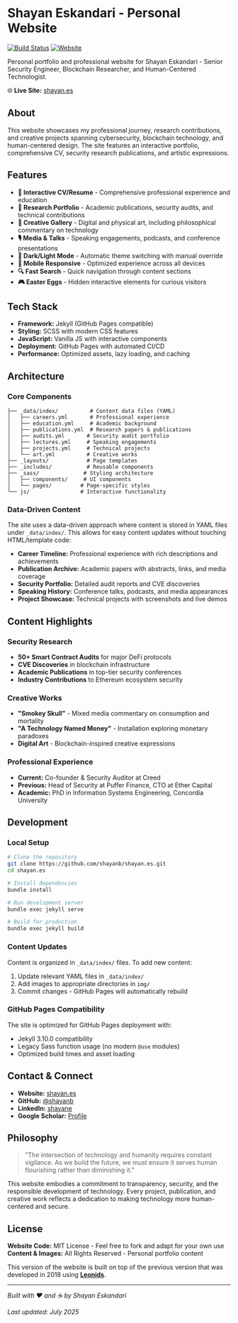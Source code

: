 # Shayan Eskandari - Personal Website

[![Build Status](https://github.com/shayanb/shayan.es/actions/workflows/pages/pages-build-deployment/badge.svg)](https://github.com/shayanb/shayan.es/actions/workflows/pages/pages-build-deployment)
[![Website](https://img.shields.io/website?url=https%3A%2F%2Fshayan.es)](https://shayan.es)

Personal portfolio and professional website for Shayan Eskandari - Senior Security Engineer, Blockchain Researcher, and Human-Centered Technologist.

🌐 **Live Site:** [shayan.es](https://shayan.es)

## About

This website showcases my professional journey, research contributions, and creative projects spanning cybersecurity, blockchain technology, and human-centered design. The site features an interactive portfolio, comprehensive CV, security research publications, and artistic expressions. 

## Features

- **📄 Interactive CV/Resume** - Comprehensive professional experience and education
- **🔬 Research Portfolio** - Academic publications, security audits, and technical contributions  
- **🎨 Creative Gallery** - Digital and physical art, including philosophical commentary on technology
- **🎙️ Media & Talks** - Speaking engagements, podcasts, and conference presentations
- **🌙 Dark/Light Mode** - Automatic theme switching with manual override
- **📱 Mobile Responsive** - Optimized experience across all devices
- **🔍 Fast Search** - Quick navigation through content sections
- **🎮 Easter Eggs** - Hidden interactive elements for curious visitors

## Tech Stack

- **Framework:** Jekyll (GitHub Pages compatible)
- **Styling:** SCSS with modern CSS features
- **JavaScript:** Vanilla JS with interactive components
- **Deployment:** GitHub Pages with automated CI/CD
- **Performance:** Optimized assets, lazy loading, and caching


## Architecture

### Core Components

```
├── _data/index/          # Content data files (YAML)
│   ├── careers.yml       # Professional experience
│   ├── education.yml     # Academic background  
│   ├── publications.yml  # Research papers & publications
│   ├── audits.yml       # Security audit portfolio
│   ├── lectures.yml     # Speaking engagements
│   ├── projects.yml     # Technical projects
│   └── art.yml          # Creative works
├── _layouts/            # Page templates
├── _includes/           # Reusable components
├── _sass/              # Styling architecture
│   ├── components/     # UI components
│   └── pages/         # Page-specific styles
└── js/                # Interactive functionality
```

### Data-Driven Content

The site uses a data-driven approach where content is stored in YAML files under `_data/index/`. This allows for easy content updates without touching HTML/template code:

- **Career Timeline:** Professional experience with rich descriptions and achievements
- **Publication Archive:** Academic papers with abstracts, links, and media coverage
- **Security Portfolio:** Detailed audit reports and CVE discoveries
- **Speaking History:** Conference talks, podcasts, and media appearances
- **Project Showcase:** Technical projects with screenshots and live demos

## Content Highlights

### Security Research
- **50+ Smart Contract Audits** for major DeFi protocols
- **CVE Discoveries** in blockchain infrastructure
- **Academic Publications** in top-tier security conferences
- **Industry Contributions** to Ethereum ecosystem security

### Creative Works
- **"Smokey Skull"** - Mixed media commentary on consumption and mortality
- **"A Technology Named Money"** - Installation exploring monetary paradoxes
- **Digital Art** - Blockchain-inspired creative expressions

### Professional Experience
- **Current:** Co-founder & Security Auditor at Creed
- **Previous:** Head of Security at Puffer Finance, CTO at Ether Capital
- **Academic:** PhD in Information Systems Engineering, Concordia University

## Development

### Local Setup

```bash
# Clone the repository
git clone https://github.com/shayanb/shayan.es.git
cd shayan.es

# Install dependencies
bundle install

# Run development server
bundle exec jekyll serve

# Build for production
bundle exec jekyll build
```

### Content Updates

Content is organized in `_data/index/` files. To add new content:

1. Update relevant YAML files in `_data/index/`
2. Add images to appropriate directories in `img/`
3. Commit changes - GitHub Pages will automatically rebuild

### GitHub Pages Compatibility

The site is optimized for GitHub Pages deployment with:
- Jekyll 3.10.0 compatibility
- Legacy Sass function usage (no modern `@use` modules)
- Optimized build times and asset loading

## Contact & Connect

- **Website:** [shayan.es](https://shayan.es)
- **GitHub:** [@shayanb](https://github.com/shayanb)
- **LinkedIn:** [shayane](https://linkedin.com/in/shayane)
- **Google Scholar:** [Profile](https://scholar.google.com/citations?user=K9xYnSQAAAAJ)

## Philosophy

> "The intersection of technology and humanity requires constant vigilance. As we build the future, we must ensure it serves human flourishing rather than diminishing it."

This website embodies a commitment to transparency, security, and the responsible development of technology. Every project, publication, and creative work reflects a dedication to making technology more human-centered and secure.

## License

**Website Code:** MIT License - Feel free to fork and adapt for your own use
**Content & Images:** All Rights Reserved - Personal portfolio content

This version of the website is built on top of the previous version that was developed in 2018 using **[Leonids](http://renyuanz.github.io/leonids)**. 


---

*Built with ❤️ and ☕ by Shayan Eskandari*

*Last updated: July 2025*